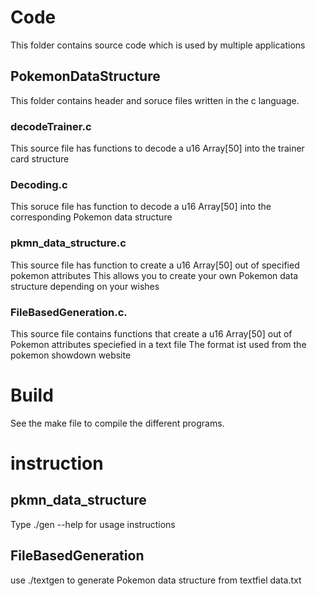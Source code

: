 # Code
This folder contains source code which is used by multiple applications
## PokemonDataStructure
This folder contains header and soruce files written in the c language.
### decodeTrainer.c
This source file has functions to decode a u16 Array[50] into the trainer card structure
### Decoding.c
This soruce file has function to decode a u16 Array[50] into the corresponding Pokemon data structure
### pkmn_data_structure.c
This source file has function to create a u16 Array[50] out of specified pokemon attributes
This allows you to create your own Pokemon data structure depending on your wishes
### FileBasedGeneration.c.
This source file contains functions that create a u16 Array[50] out of Pokemon attributes speciefied in a text file
The format ist used from the pokemon showdown website


# Build
See the make file to compile the different programs. 

# instruction
## pkmn_data_structure
 Type ./gen --help for usage instructions

## FileBasedGeneration
use ./textgen to generate Pokemon data structure from textfiel data.txt